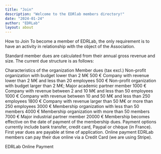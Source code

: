 ```yaml
---
title: "Join"
description: "Welcome to the EDRlab members directory!"
date: "2024-01-24"
author: "EDRLab"
layout: about
---
```

How to Join
To become a member of EDRLab, the only requirement is to have an activity in relationship with the object of the Association.

Standard member dues are calculated from their annual gross revenue and size. The current due structure is as follows:

Characteristics of the organization	Member dues (tax excl.)
Non-profit organization with budget lower than 2 M€	500 €
Company with revenue lower than 2 M€ and less than 20 employees	500 €
Non-profit organization with budget larger than 2 M€; Major academic partner member	1000 €
Company with revenue between 2 and 10 M€ and less than 50 employees	1000 €
Company with revenue between 10 and 50 M€ and less than 250 employees	1800 €
Company with revenue larger than 50 M€ or more than 250 employees	3000 €
Membership organization with less than 50 members	4000 €
Membership organization with more than 50 members	7000 €
Major industrial partner member	20000 €
Membership becomes effective on the date of payment of the membership dues. Payment options currently include bank transfer, credit card, Paypal or chèque (in France). First year dues are payable at time of application.
Online payment
EDRLab members can pay their due online via a Credit Card (we are using Stripe).

EDRLab Online Payment